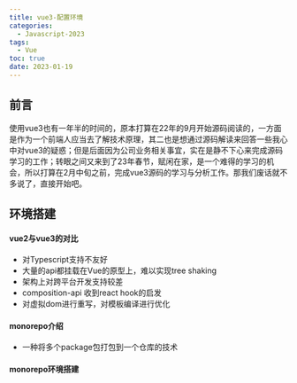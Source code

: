 ```yaml
---
title: vue3-配置环境
categories:
  - Javascript-2023
tags:
  - Vue
toc: true
date: 2023-01-19
---
```




## 前言

​	使用vue3也有一年半的时间的，原本打算在22年的9月开始源码阅读的，一方面是作为一个前端人应当去了解技术原理，其二也是想通过源码解读来回答一些我心中对vue3的疑惑；但是后面因为公司业务相关事宜，实在是静不下心来完成源码学习的工作；转眼之间又来到了23年春节，赋闲在家，是一个难得的学习的机会，所以打算在2月中旬之前，完成vue3源码的学习与分析工作。那我们废话就不多说了，直接开始吧。



## 环境搭建

#### vue2与vue3的对比

- 对Typescript支持不友好
- 大量的api都挂载在Vue的原型上，难以实现tree shaking
- 架构上对跨平台开发支持较差
- composition-api 收到react hook的启发
- 对虚拟dom进行重写，对模板编译进行优化

#### monorepo介绍

- 一种将多个package包打包到一个仓库的技术

#### monorepo环境搭建

